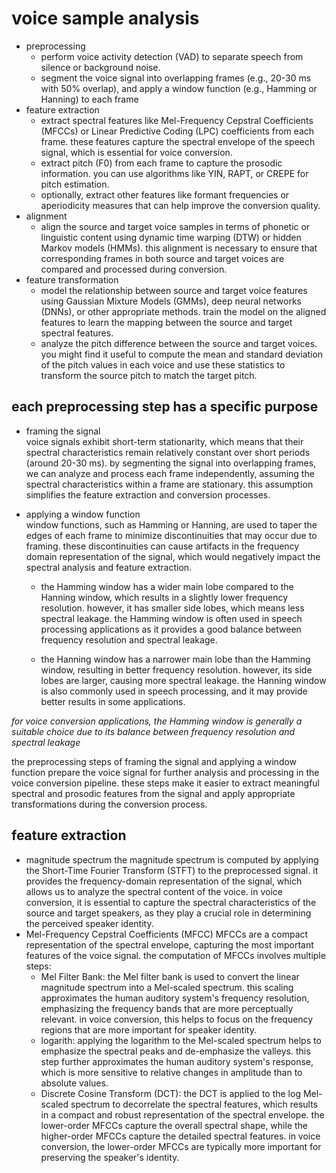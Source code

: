# voice sample analysis

- preprocessing
  - perform voice activity detection (VAD) to separate speech from silence or background noise.
  - segment the voice signal into overlapping frames (e.g., 20-30 ms with 50% overlap), and apply a window function (e.g., Hamming or Hanning) to each frame
- feature extraction
  - extract spectral features like Mel-Frequency Cepstral Coefficients (MFCCs) or Linear Predictive Coding (LPC) coefficients from each frame. these features capture the spectral envelope of the speech signal, which is essential for voice conversion.
  - extract pitch (F0) from each frame to capture the prosodic information. you can use algorithms like YIN, RAPT, or CREPE for pitch estimation.
  - optionally, extract other features like formant frequencies or aperiodicity measures that can help improve the conversion quality.
- alignment
  - align the source and target voice samples in terms of phonetic or linguistic content using dynamic time warping (DTW) or hidden Markov models (HMMs). this alignment is necessary to ensure that corresponding frames in both source and target voices are compared and processed during conversion.
- feature transformation
  - model the relationship between source and target voice features using Gaussian Mixture Models (GMMs), deep neural networks (DNNs), or other appropriate methods. train the model on the aligned features to learn the mapping between the source and target spectral features.
  - analyze the pitch difference between the source and target voices. you might find it useful to compute the mean and standard deviation of the pitch values in each voice and use these statistics to transform the source pitch to match the target pitch.

## each preprocessing step has a specific purpose

- framing the signal  
  voice signals exhibit short-term stationarity, which means that their spectral characteristics remain relatively constant over short periods (around 20-30 ms). by segmenting the signal into overlapping frames, we can analyze and process each frame independently, assuming the spectral characteristics within a frame are stationary. this assumption simplifies the feature extraction and conversion processes.

- applying a window function  
  window functions, such as Hamming or Hanning, are used to taper the edges of each frame to minimize discontinuities that may occur due to framing. these discontinuities can cause artifacts in the frequency domain representation of the signal, which would negatively impact the spectral analysis and feature extraction.

  - the Hamming window has a wider main lobe compared to the Hanning window, which results in a slightly lower frequency resolution. however, it has smaller side lobes, which means less spectral leakage. the Hamming window is often used in speech processing applications as it provides a good balance between frequency resolution and spectral leakage.

  - the Hanning window has a narrower main lobe than the Hamming window, resulting in better frequency resolution. however, its side lobes are larger, causing more spectral leakage. the Hanning window is also commonly used in speech processing, and it may provide better results in some applications.

_for voice conversion applications, the Hamming window is generally a suitable choice due to its balance between frequency resolution and spectral leakage_

the preprocessing steps of framing the signal and applying a window function prepare the voice signal for further analysis and processing in the voice conversion pipeline. these steps make it easier to extract meaningful spectral and prosodic features from the signal and apply appropriate transformations during the conversion process.

## feature extraction

- magnitude spectrum
  the magnitude spectrum is computed by applying the Short-Time Fourier Transform (STFT) to the preprocessed signal. it provides the frequency-domain representation of the signal, which allows us to analyze the spectral content of the voice. in voice conversion, it is essential to capture the spectral characteristics of the source and target speakers, as they play a crucial role in determining the perceived speaker identity.
- Mel-Frequency Cepstral Coefficients (MFCC)
  MFCCs are a compact representation of the spectral envelope, capturing the most important features of the voice signal. the computation of MFCCs involves multiple steps:
  - Mel Filter Bank: the Mel filter bank is used to convert the linear magnitude spectrum into a Mel-scaled spectrum. this scaling approximates the human auditory system's frequency resolution, emphasizing the frequency bands that are more perceptually relevant. in voice conversion, this helps to focus on the frequency regions that are more important for speaker identity.
  - logarith: applying the logarithm to the Mel-scaled spectrum helps to emphasize the spectral peaks and de-emphasize the valleys. this step further approximates the human auditory system's response, which is more sensitive to relative changes in amplitude than to absolute values.
  - Discrete Cosine Transform (DCT): the DCT is applied to the log Mel-scaled spectrum to decorrelate the spectral features, which results in a compact and robust representation of the spectral envelope. the lower-order MFCCs capture the overall spectral shape, while the higher-order MFCCs capture the detailed spectral features. in voice conversion, the lower-order MFCCs are typically more important for preserving the speaker's identity.
